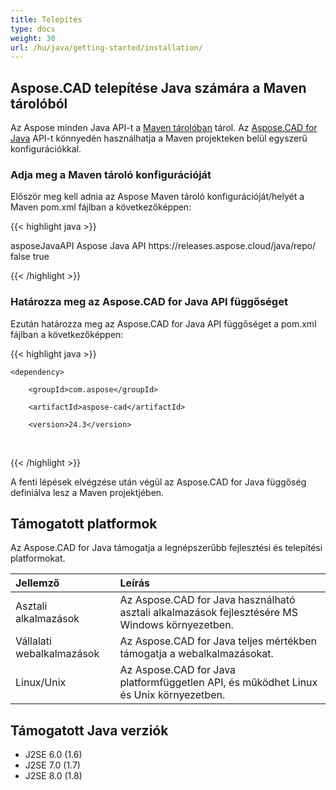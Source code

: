 ```yaml
---
title: Telepítés
type: docs
weight: 30
url: /hu/java/getting-started/installation/
---
```


## **Aspose.CAD telepítése Java számára a Maven tárolóból**

Az Aspose minden Java API-t a [Maven tárolóban](https://releases.aspose.com/java/repo/com/aspose/) tárol. Az [Aspose.CAD for Java](https://releases.aspose.com/java/repo/com/aspose/aspose-cad/) API-t könnyedén használhatja a Maven projekteken belül egyszerű konfigurációkkal.

### **Adja meg a Maven tároló konfigurációját**

Először meg kell adnia az Aspose Maven tároló konfigurációját/helyét a Maven pom.xml fájlban a következőképpen:

{{< highlight java >}}

<repositories>
    <repository>
        <id>asposeJavaAPI</id>
        <name>Aspose Java API</name>
        <url>https://releases.aspose.cloud/java/repo/</url>
        <snapshots>
            <enabled>false</enabled>
        </snapshots>
        <releases>
            <enabled>true</enabled>
        </releases>
    </repository>
</repositories>

{{< /highlight >}}

### **Határozza meg az Aspose.CAD for Java API függőséget**

Ezután határozza meg az Aspose.CAD for Java API függőséget a pom.xml fájlban a következőképpen:

{{< highlight java >}}

 <dependencies>

    <dependency>

        <groupId>com.aspose</groupId>

        <artifactId>aspose-cad</artifactId>

        <version>24.3</version>        

   </dependency>

</dependencies>

{{< /highlight >}}

A fenti lépések elvégzése után végül az Aspose.CAD for Java függőség definiálva lesz a Maven projektjében.

## **Támogatott platformok**

Az Aspose.CAD for Java támogatja a legnépszerűbb fejlesztési és telepítési platformokat.

|**Jellemző**|**Leírás**|
| :- | :- |
|Asztali alkalmazások|Az Aspose.CAD for Java használható asztali alkalmazások fejlesztésére MS Windows környezetben.|
|Vállalati webalkalmazások|Az Aspose.CAD for Java teljes mértékben támogatja a webalkalmazásokat.|
|Linux/Unix|Az Aspose.CAD for Java platformfüggetlen API, és működhet Linux és Unix környezetben.|

## **Támogatott Java verziók**

- J2SE 6.0 (1.6)
- J2SE 7.0 (1.7)
- J2SE 8.0 (1.8)
